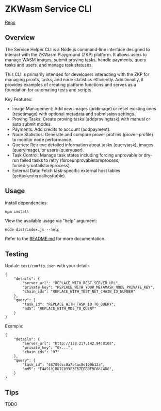 # ZKWasm Service CLI

[Repo](https://github.com/DelphinusLab/zkWasm-service-cli)

## Overview

The Service Helper CLI is a Node.js command-line interface designed to interact with the ZKWasm Playground (ZKP) platform.
It allows users to manage WASM images, submit proving tasks, handle payments, query tasks and users, and manage task statuses.

This CLI is primarily intended for developers interacting with the ZKP for managing proofs, tasks, and node statistics efficiently.
Additionally, it provides examples of creating platform functions and serves as a foundation for automating tests and scripts.

Key Features:
- Image Management: Add new images (addimage) or reset existing ones (resetimage) with optional metadata and submission settings.
- Proving Tasks: Create proving tasks (addprovingtask) with manual or auto submit modes.
- Payments: Add credits to account (addpayment).
- Node Statistics: Generate and compare prover profiles (prover-profile) to monitor node performance.
- Queries: Retrieve detailed information about tasks (querytask), images (queryimage), or users (queryuser).
- Task Control: Manage task states including forcing unprovable or dry-run failed tasks to retry (forceunprovabletoreprocess, forcedryrunfailstoreprocess).
- External Data: Fetch task-specific external host tables (gettaskexternalhosttable).

## Usage

Install dependencies:
```bash
npm install
```

View the available usage via "help" argument:
```
node dist/index.js --help
```

Refer to the [README.md](https://github.com/DelphinusLab/zkWasm-service-cli/blob/main/README.md) for more documentation.

## Testing

Update `test/config.json` with your details

```
{
    "details": {
        "server_url": "REPLACE_WITH_REST_SERVER_URL",
        "private_key": "REPLACE_WITH_YOUR_METAMASK_NODE_PRIVATE_KEY",
        "chain_ids": "REPLACE_WITH_TEST_NET_CHAIN_ID_NUMBER"
    },
    "query": {
        "task_id": "REPLACE_WITH_TASK_ID_TO_QUERY",
        "md5": "REPLACE_WITH_MD5_TO_QUERY"
    }
}
```

Example:

```
{
    "details": {
        "server_url": "http://138.217.142.94:8108",
        "private_key": "0x...",
        "chain_ids": "97"
    },
    "query": {
        "task_id": "68709dcc0a7b4ac8c109b12a",
        "md5": "F4A9101BD7C033F3E57EFB0F9F68C4D8",
    }
}

```

## Tips

TODO
